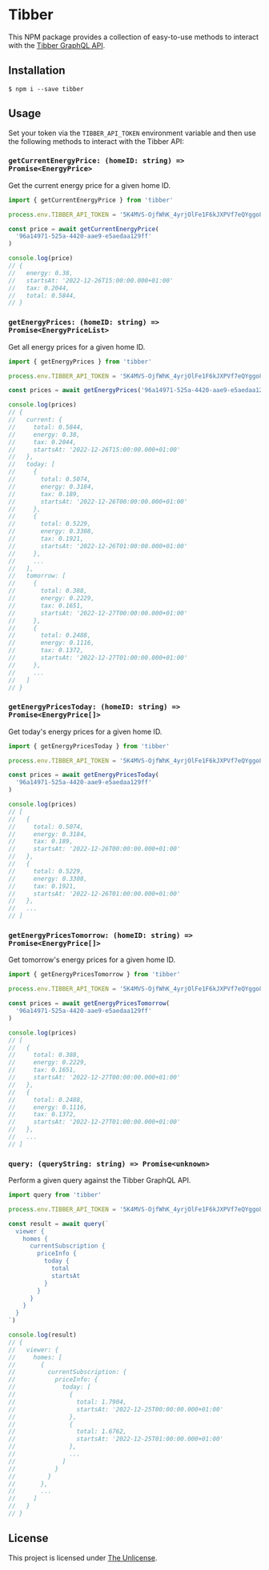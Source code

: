 # Tibber

This NPM package provides a collection of easy-to-use methods to interact with
the [Tibber GraphQL API](https://developer.tibber.com/explorer).

## Installation

```console
$ npm i --save tibber
```

## Usage

Set your token via the `TIBBER_API_TOKEN` environment variable and then use the
following methods to interact with the Tibber API:

### `getCurrentEnergyPrice: (homeID: string) => Promise<EnergyPrice>`

Get the current energy price for a given home ID.

```ts
import { getCurrentEnergyPrice } from 'tibber'

process.env.TIBBER_API_TOKEN = '5K4MVS-OjfWhK_4yrjOlFe1F6kJXPVf7eQYggo8ebAE'

const price = await getCurrentEnergyPrice(
  '96a14971-525a-4420-aae9-e5aedaa129ff'
)

console.log(price)
// {
//   energy: 0.38,
//   startsAt: '2022-12-26T15:00:00.000+01:00'
//   tax: 0.2044,
//   total: 0.5844,
// }
```

### `getEnergyPrices: (homeID: string) => Promise<EnergyPriceList>`

Get all energy prices for a given home ID.

```ts
import { getEnergyPrices } from 'tibber'

process.env.TIBBER_API_TOKEN = '5K4MVS-OjfWhK_4yrjOlFe1F6kJXPVf7eQYggo8ebAE'

const prices = await getEnergyPrices('96a14971-525a-4420-aae9-e5aedaa129ff')

console.log(prices)
// {
//   current: {
//     total: 0.5844,
//     energy: 0.38,
//     tax: 0.2044,
//     startsAt: '2022-12-26T15:00:00.000+01:00'
//   },
//   today: [
//     {
//       total: 0.5074,
//       energy: 0.3184,
//       tax: 0.189,
//       startsAt: '2022-12-26T00:00:00.000+01:00'
//     },
//     {
//       total: 0.5229,
//       energy: 0.3308,
//       tax: 0.1921,
//       startsAt: '2022-12-26T01:00:00.000+01:00'
//     },
//     ...
//   ],
//   tomorrow: [
//     {
//       total: 0.388,
//       energy: 0.2229,
//       tax: 0.1651,
//       startsAt: '2022-12-27T00:00:00.000+01:00'
//     },
//     {
//       total: 0.2488,
//       energy: 0.1116,
//       tax: 0.1372,
//       startsAt: '2022-12-27T01:00:00.000+01:00'
//     },
//     ...
//   ]
// }
```

### `getEnergyPricesToday: (homeID: string) => Promise<EnergyPrice[]>`

Get today's energy prices for a given home ID.

```ts
import { getEnergyPricesToday } from 'tibber'

process.env.TIBBER_API_TOKEN = '5K4MVS-OjfWhK_4yrjOlFe1F6kJXPVf7eQYggo8ebAE'

const prices = await getEnergyPricesToday(
  '96a14971-525a-4420-aae9-e5aedaa129ff'
)

console.log(prices)
// [
//   {
//     total: 0.5074,
//     energy: 0.3184,
//     tax: 0.189,
//     startsAt: '2022-12-26T00:00:00.000+01:00'
//   },
//   {
//     total: 0.5229,
//     energy: 0.3308,
//     tax: 0.1921,
//     startsAt: '2022-12-26T01:00:00.000+01:00'
//   },
//   ...
// ]
```

### `getEnergyPricesTomorrow: (homeID: string) => Promise<EnergyPrice[]>`

Get tomorrow's energy prices for a given home ID.

```ts
import { getEnergyPricesTomorrow } from 'tibber'

process.env.TIBBER_API_TOKEN = '5K4MVS-OjfWhK_4yrjOlFe1F6kJXPVf7eQYggo8ebAE'

const prices = await getEnergyPricesTomorrow(
  '96a14971-525a-4420-aae9-e5aedaa129ff'
)

console.log(prices)
// [
//   {
//     total: 0.388,
//     energy: 0.2229,
//     tax: 0.1651,
//     startsAt: '2022-12-27T00:00:00.000+01:00'
//   },
//   {
//     total: 0.2488,
//     energy: 0.1116,
//     tax: 0.1372,
//     startsAt: '2022-12-27T01:00:00.000+01:00'
//   },
//   ...
// ]
```

### `query: (queryString: string) => Promise<unknown>`

Perform a given query against the Tibber GraphQL API.

```ts
import query from 'tibber'

process.env.TIBBER_API_TOKEN = '5K4MVS-OjfWhK_4yrjOlFe1F6kJXPVf7eQYggo8ebAE'

const result = await query(`
  viewer {
    homes {
      currentSubscription {
        priceInfo {
          today {
            total
            startsAt
          }
        }
      }
    }
  }
`)

console.log(result)
// {
//   viewer: {
//     homes: [
//       {
//         currentSubscription: {
//           priceInfo: {
//             today: [
//               {
//                 total: 1.7904,
//                 startsAt: '2022-12-25T00:00:00.000+01:00'
//               },
//               {
//                 total: 1.6762,
//                 startsAt: '2022-12-25T01:00:00.000+01:00'
//               },
//               ...
//             ]
//           }
//         }
//       },
//       ...
//     ]
//   }
// }
```

## License

This project is licensed under [The Unlicense](./LICENSE).
